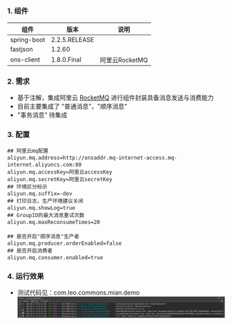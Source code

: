 ###  1. 组件
|  组件   | 版本  | 说明  |
|  ----  | ----  | ----  |
| spring-boot  | 2.2.5.RELEASE |   |
| fastjson  | 1.2.60 |   |
| ons-client  | 1.8.0.Final | 阿里云RocketMQ |

###  2. 需求
- 基于注解，集成阿里云 [RocketMQ](https://help.aliyun.com/product/29530.html?spm=a2c4g.11174283.6.540.6d6e57937NvtK2 ) 进行组件封装具备消息发送与消费能力
- 目前主要集成了 "普通消息"，"顺序消息"
- "事务消息" 待集成 


###  3. 配置
```
## 阿里云mq配置
aliyun.mq.address=http://onsaddr.mq-internet-access.mq-internet.aliyuncs.com:80
aliyun.mq.accessKey=阿里云accessKey
aliyun.mq.secretKey=阿里云secretKey
## 环境区分标示
aliyun.mq.suffix=-dev
## 打印日志，生产环境建议关闭
aliyun.mq.showLog=true
## GroupID的最大消息重试次数
aliyun.mq.maxReconsumeTimes=20

## 是否开启"顺序消息"生产者
aliyun.mq.producer.orderEnabled=false
## 是否开启消费者
aliyun.mq.consumer.enabled=true
```


###  4. 运行效果
- 测试代码见：com.leo.commons.mian.demo
![img.png](images/img.png)

